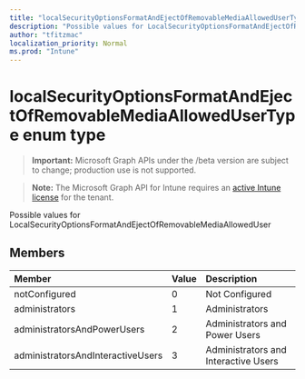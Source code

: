 ```yaml
---
title: "localSecurityOptionsFormatAndEjectOfRemovableMediaAllowedUserType enum type"
description: "Possible values for LocalSecurityOptionsFormatAndEjectOfRemovableMediaAllowedUser"
author: "tfitzmac"
localization_priority: Normal
ms.prod: "Intune"
---
```


# localSecurityOptionsFormatAndEjectOfRemovableMediaAllowedUserType enum type

> **Important:** Microsoft Graph APIs under the /beta version are subject to change; production use is not supported.

> **Note:** The Microsoft Graph API for Intune requires an [active Intune license](https://go.microsoft.com/fwlink/?linkid=839381) for the tenant.

Possible values for LocalSecurityOptionsFormatAndEjectOfRemovableMediaAllowedUser

## Members
|Member|Value|Description|
|:---|:---|:---|
|notConfigured|0|Not Configured|
|administrators|1|Administrators|
|administratorsAndPowerUsers|2|Administrators and Power Users|
|administratorsAndInteractiveUsers|3|Administrators and Interactive Users |





